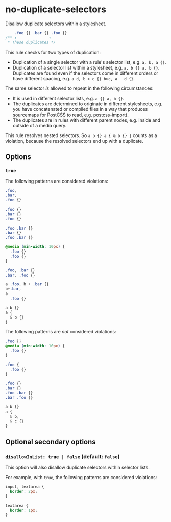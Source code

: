 # no-duplicate-selectors

Disallow duplicate selectors within a stylesheet.

```css
    .foo {} .bar {} .foo {}
/** ↑              ↑
 * These duplicates */
```

This rule checks for two types of duplication:

-   Duplication of a single selector with a rule's selector list, e.g. `a, b, a {}`.
-   Duplication of a selector list within a stylesheet, e.g. `a, b {} a, b {}`. Duplicates are found even if the selectors come in different orders or have different spacing, e.g. `a d, b > c {} b>c, a   d {}`.

The same selector *is* allowed to repeat in the following circumstances:

-   It is used in different selector lists, e.g. `a {} a, b {}`.
-   The duplicates are determined to originate in different stylesheets, e.g. you have concatenated or compiled files in a way that produces sourcemaps for PostCSS to read, e.g. postcss-import).
-   The duplicates are in rules with different parent nodes, e.g. inside and outside of a media query.

This rule resolves nested selectors. So `a b {} a { & b {} }` counts as a violation, because the resolved selectors end up with a duplicate.

## Options

### `true`

The following patterns are considered violations:

```css
.foo,
.bar,
.foo {}
```

```css
.foo {}
.bar {}
.foo {}
```

```css
.foo .bar {}
.bar {}
.foo .bar {}
```

```css
@media (min-width: 10px) {
  .foo {}
  .foo {}
}
```

```css
.foo, .bar {}
.bar, .foo {}
```

```css
a .foo, b + .bar {}
b+.bar,
a
  .foo {}
```

```css
a b {}
a {
  & b {}
}
```

The following patterns are *not* considered violations:

```css
.foo {}
@media (min-width: 10px) {
  .foo {}
}
```

```css
.foo {
  .foo {}
}
```

```css
.foo {}
.bar {}
.foo .bar {}
.bar .foo {}
```

```css
a b {}
a {
  & b,
  & c {}
}
```

## Optional secondary options

### `disallowInList: true | false` (default: `false`)

This option will also disallow duplicate selectors within selector lists.

For example, with `true`, the following patterns are considered violations:

```css
input, textarea {
  border: 2px;
}

textarea {
  border: 1px;
}

```
